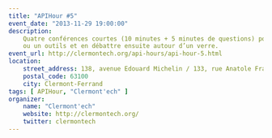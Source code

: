 ```yaml
---
title: "APIHour #5"
event_date: "2013-11-29 19:00:00"
description:
    Quatre conférences courtes (10 minutes + 5 minutes de questions) pour introduire une technologie, un concept
    ou un outils et en débattre ensuite autour d’un verre.
event_url: http://clermontech.org/api-hours/api-hour-5.html
location:
    street_address: 138, avenue Edouard Michelin / 133, rue Anatole France
    postal_code: 63100
    city: Clermont-Ferrand
tags: [ APIHour, "Clermont'ech" ]
organizer:
    name: "Clermont'ech"
    website: http://clermontech.org/
    twitter: clermontech
---
```


